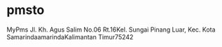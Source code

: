 # pmsto
MyPms
Jl. Kh. Agus Salim No.06 Rt.16Kel. Sungai Pinang Luar, Kec. Kota SamarindaamarindaKalimantan Timur75242
